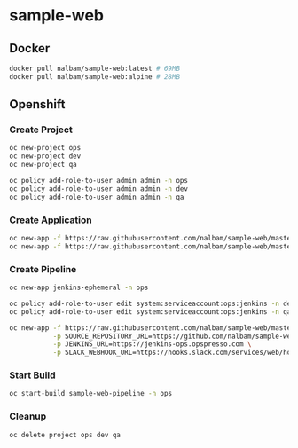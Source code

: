 # sample-web

## Docker
```bash
docker pull nalbam/sample-web:latest # 69MB
docker pull nalbam/sample-web:alpine # 28MB
```

## Openshift
### Create Project
```bash
oc new-project ops
oc new-project dev
oc new-project qa

oc policy add-role-to-user admin admin -n ops
oc policy add-role-to-user admin admin -n dev
oc policy add-role-to-user admin admin -n qa
```

### Create Application
```bash
oc new-app -f https://raw.githubusercontent.com/nalbam/sample-web/master/openshift/templates/deploy.json -n dev
oc new-app -f https://raw.githubusercontent.com/nalbam/sample-web/master/openshift/templates/deploy.json -n qa
```

### Create Pipeline
```bash
oc new-app jenkins-ephemeral -n ops

oc policy add-role-to-user edit system:serviceaccount:ops:jenkins -n dev
oc policy add-role-to-user edit system:serviceaccount:ops:jenkins -n qa

oc new-app -f https://raw.githubusercontent.com/nalbam/sample-web/master/openshift/templates/pipeline.json -n ops \
           -p SOURCE_REPOSITORY_URL=https://github.com/nalbam/sample-web \
           -p JENKINS_URL=https://jenkins-ops.opspresso.com \
           -p SLACK_WEBHOOK_URL=https://hooks.slack.com/services/web/hook/token
```

### Start Build
```bash
oc start-build sample-web-pipeline -n ops
```

### Cleanup
```bash
oc delete project ops dev qa
```
